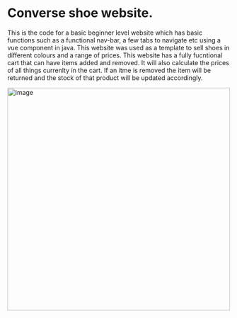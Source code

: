 # Converse shoe website.

This is the code for a basic beginner level website which has basic functions such as a functional nav-bar, a few tabs to navigate etc using a vue component in java.
This website was used as a template to sell shoes in different colours and a range of prices. This website has a fully fucntional cart that can have items added and removed. It will also calculate the prices of all things currenlty in the cart. If an itme is removed the item will be returned and the stock of that product will be updated accordingly.

<img width="503" alt="image" src="https://github.com/Slade1995/Shoe-shop-website/assets/115507834/1249c936-7bd6-4ed1-a419-668a32ca0506">

